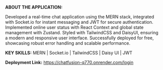 **ABOUT THE APPLICATION:**

Developed a real-time chat application using the MERN stack, integrated with Socket.io for instant messaging and JWT for secure authentication. Implemented online user status with React Context and global state management with Zustand. Styled with TailwindCSS and DaisyUI, ensuring a modern and responsive user interface. Successfully deployed for free, showcasing robust error handling and scalable performance.

**KEY SKILLS:** MERN | Socket.io | TailwindCSS | Daisy UI | JWT

**Deployment Link:** https://chatfusion-q770.onrender.com/login
